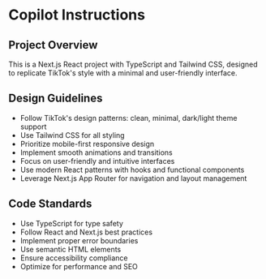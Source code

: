 # Copilot Instructions

<!-- Use this file to provide workspace-specific custom instructions to Copilot. For more details, visit https://code.visualstudio.com/docs/copilot/copilot-customization#_use-a-githubcopilotinstructionsmd-file -->

## Project Overview
This is a Next.js React project with TypeScript and Tailwind CSS, designed to replicate TikTok's style with a minimal and user-friendly interface.

## Design Guidelines
- Follow TikTok's design patterns: clean, minimal, dark/light theme support
- Use Tailwind CSS for all styling
- Prioritize mobile-first responsive design
- Implement smooth animations and transitions
- Focus on user-friendly and intuitive interfaces
- Use modern React patterns with hooks and functional components
- Leverage Next.js App Router for navigation and layout management

## Code Standards
- Use TypeScript for type safety
- Follow React and Next.js best practices
- Implement proper error boundaries
- Use semantic HTML elements
- Ensure accessibility compliance
- Optimize for performance and SEO
